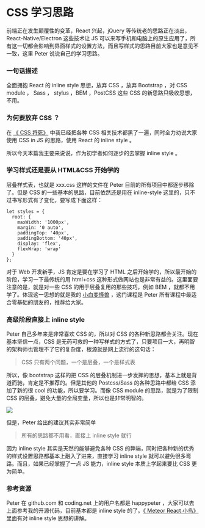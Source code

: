 # CSS 学习思路

前端正在发生颠覆性的变革，React 兴起，jQuery 等传统老的思路正在淡出，React-Native/Electron 这些技术让 JS 可以来写手机和电脑上的原生应用了，所有这一切都会影响到界面样式的设置方法，而且写样式的思路目前大家也是意见不一致，这里 Peter 说说自己的学习思路。

### 一句话描述

全面拥抱 React 的 inline style 思想，放弃 CSS ，放弃 Bootstrap ，对 CSS module ， Sass ， stylus ，BEM ，PostCSS 这些 CSS 的新思路只吸收思想，不用。

### 为何要放弃 CSS ？

在 [《 CSS 将死》](http://haoduoshipin.com/v/185) 中我已经把各种 CSS 相关技术都黑了一遍，同时全力劝说大家使用 CSS in JS 的思路，使用 React 的 inline style 。

所以今天本篇我主要来说说，作为初学者如何逐步的去掌握 inline style 。


### 学习样式还是要从 HTML&CSS 开始学的

层叠样式表，也就是  xxx.css 这样的文件在 Peter 目前的所有项目中都逐步移除了。但是 CSS 的一些基本的思路，目前依然还是用在 inline-style 这里的，只不过书写形式有了变化，要写成下面这样：

```
let styles = {
  root: {
    maxWidth: '1000px',
    margin: '0 auto',
    paddingTop: '40px',
    paddingBottom: '40px',
    display: 'flex',
    flexWrap: 'wrap'
  }
};
```

对于 Web 开发新手，JS 肯定是要在学习了 HTML 之后开始学的，所以最开始的阶段，学习一下最传统的用 html+css 这种形式做网站也是非常有益的。这里面要注意的是，就是对一些 CSS 的用于层叠复用的那些技巧，例如 BEM ，就都不用学了。体现这一思想的就是我的 [小白变怪兽](http://www.bianguaishou.com/) ，这门课程是 Peter 所有课程中最适合零基础的朋友的，推荐给大家。

### 高级阶段直接上 inline style

Peter 自己多年来是非常喜欢 CSS 的，所以对 CSS 的各种新思路都会关注。现在基本坚信一点，CSS 是无药可救的一种写样式的方式了，只要项目一大，再明智的架构师也管理不了它的复杂度，根源就是网上流行的这句话：

>CSS 只有两个问题，一个是层叠，一个是样式表

所以，像 bootstrap 这样的把 CSS 的层叠机制进一步发挥的思想，基本上就是背道而驰，肯定是不推荐的。但是其他的 Postcss/Sass 的各种思路中都给 CSS 添加了新的很 cool 的功能，所以要学习。而像 CSS module 的思路，就是为了限制 CSS 的层叠，避免大量的全局变量，所以也是非常明智的。


![](http://o86bpj665.bkt.clouddn.com/happypeter-js-kingdom/21-1-inline-style.png)

但是，Peter 给出的建议其实非常简单

> 所有的思路都不用看，直接上 inline style 就行

因为 inline style 其实是天然的能够避免各种 CSS 的弊端，同时把各种新的优秀的样式设置思路都基本上融入了进来，直接学习 inline style 就可以避免很多弯路。而且，如果已经掌握了一点 JS 能力，inline style 本质上学起来要比 CSS 更为简单。

### 参考资源

Peter 在 github.com 和 coding.net 上的用户名都是 happypeter ，大家可以去上面参考我的开源代码，目前基本都是 inline style 的了。[《 Meteor React 小鸟》](http://haoqicat.com/meteor-react-bird) 里面有对 inline style 思想的讲解。
